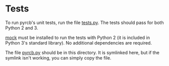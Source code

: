Tests
=====

To run pyrcb's unit tests, run the file [tests.py](tests.py). The tests should
pass for both Python 2 and 3.

[mock](https://pypi.python.org/pypi/mock) must be installed to run the tests
with Python 2 (it is included in Python 3's standard library). No additional
dependencies are required.

The file [pyrcb.py](pyrcb.py) should be in this directory. It is symlinked
here, but if the symlink isn't working, you can simply copy the file.
